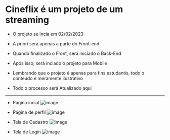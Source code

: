 # Cineflix é um projeto de um streaming

- O projeto se incia em 02/02/2023
- A priori será apenas a parte do Front-end
- Quando finalizado o Front, será iniciado o Back-End
- Após isso, será inciado o projeto para Mobile
- Lembrando que o projeto é apenas para fins estudantis, todo o conteúdo é meramente ilustrativo

- Todo o processo será Atualizado aqui

---

- Página incial
![image](https://user-images.githubusercontent.com/115126365/217372266-855c8bec-6f2a-4078-90df-270f5da93bd4.png)



- Página de perfil
![image](https://user-images.githubusercontent.com/115126365/217372426-31b69ef9-6014-481f-bc73-d1ed90d24367.png)



- Tela de Cadastro
![image](https://user-images.githubusercontent.com/115126365/217396384-fdc244bc-fead-47d1-8192-bae3bef39c3e.png)



- Tela de Login
![image](https://user-images.githubusercontent.com/115126365/217396497-09142d08-b58a-4b17-9131-386209d6296e.png)
